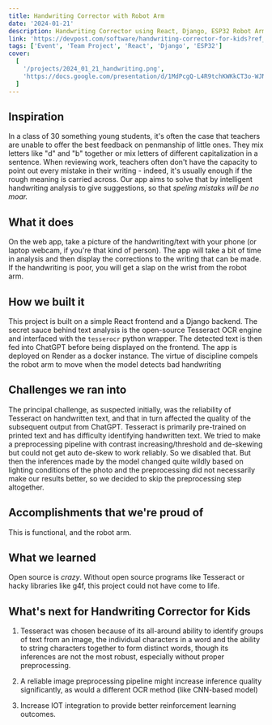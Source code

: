 ```yaml
---
title: Handwriting Corrector with Robot Arm
date: '2024-01-21'
description: Handwriting Corrector using React, Django, ESP32 Robot Arm (for the lolz) for NUS Hack&Roll 2024
link: 'https://devpost.com/software/handwriting-corrector-for-kids?ref_content=my-projects-tab&ref_feature=my_projects'
tags: ['Event', 'Team Project', 'React', 'Django', 'ESP32']
cover:
  [
    '/projects/2024_01_21_handwriting.png',
    'https://docs.google.com/presentation/d/1MdPcgQ-L4R9tchKWKkCT3o-WJN2rFLp9NnFTf3fFWnU/embed?start=false&loop=false&delayms=3000'
  ]
---
```


## Inspiration
In a class of 30 something young students, it's often the case that teachers are unable to offer the best feedback on penmanship of little ones. They mix letters like "d" and "b" together or mix letters of different capitalization in a sentence. When reviewing work, teachers often don't have the capacity to point out every mistake in their writing - indeed, it's usually enough if the rough meaning is carried across. Our app aims to solve that by intelligent handwriting analysis to give suggestions, so that *speling mistaks will be no moar.*

## What it does
On the web app, take a picture of the handwriting/text with your phone (or laptop webcam, if you're that kind of person). The app will take a bit of time in analysis and then display the corrections to the writing that can be made. If the handwriting is poor, you will get a slap on the wrist from the robot arm.

## How we built it
This project is built on a simple React frontend and a Django backend. The secret sauce behind text analysis is the open-source Tesseract OCR engine and interfaced with the `tesserocr` python wrapper. The detected text is then fed into ChatGPT before being displayed on the frontend. The app is deployed on Render as a docker instance. The virtue of discipline compels the robot arm to move when the model detects bad handwriting

## Challenges we ran into
The principal challenge, as suspected initially, was the reliability of Tesseract on handwritten text, 
and that in turn affected the quality of the subsequent output from ChatGPT. Tesseract is primarily pre-trained on printed text and has difficulty identifying handwritten text. We tried to make a preprocessing pipeline with contrast increasing/threshold and de-skewing but could not get auto de-skew to work reliably. So we disabled that. But then the inferences made by the model changed quite wildly based on lighting conditions of the photo and the preprocessing did not necessarily make our results better, so we decided to skip the preprocessing step altogether.

## Accomplishments that we're proud of
This is functional, and the robot arm.

## What we learned
Open source is *crazy*. Without open source programs like Tesseract or hacky libraries like g4f, this project could not have come to life.

## What's next for Handwriting Corrector for Kids
1. Tesseract was chosen because of its all-around ability to identify groups of text from an image, the individual characters in a word and the ability to string characters together to form distinct words, though its inferences are not the most robust, especially without proper preprocessing.

2. A reliable image preprocessing pipeline might increase inference quality significantly, as would a different OCR method (like CNN-based model)

3. Increase IOT integration to provide better reinforcement learning outcomes.
